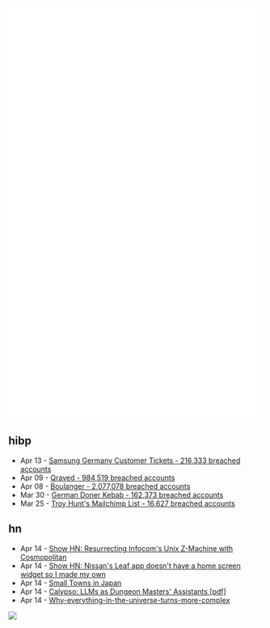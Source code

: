 ![Metrics](https://raw.githubusercontent.com/phixion/phixion/master/metrics.svg)

## hibp

<!--
for https://github.com/phixion/phixion/blob/main/.github/workflows/feeds.yml
-->
<!--START_SECTION:haveibeenpwnd-->
- Apr 13 - [Samsung Germany Customer Tickets - 216,333 breached accounts](https://haveibeenpwned.com/PwnedWebsites#SamsungGermany)
- Apr 09 - [Qraved - 984,519 breached accounts](https://haveibeenpwned.com/PwnedWebsites#Qraved)
- Apr 08 - [Boulanger - 2,077,078 breached accounts](https://haveibeenpwned.com/PwnedWebsites#Boulanger)
- Mar 30 - [German Doner Kebab - 162,373 breached accounts](https://haveibeenpwned.com/PwnedWebsites#GermanDonerKebab)
- Mar 25 - [Troy Hunt's Mailchimp List - 16,627 breached accounts](https://haveibeenpwned.com/PwnedWebsites#TroyHuntMailchimpList)
<!--END_SECTION:haveibeenpwnd-->

## hn

<!--
for https://github.com/phixion/phixion/blob/main/.github/workflows/feeds.yml
-->
<!--START_SECTION:hn-->
- Apr 14 - [Show HN: Resurrecting Infocom's Unix Z-Machine with Cosmopolitan](https://christopherdrum.github.io/posts/2025/04/porting-infocom-with-cosmo)
- Apr 14 - [Show HN: Nissan's Leaf app doesn't have a home screen widget so I made my own](https://kevintechnology.com/posts/leaf-widget/)
- Apr 14 - [Small Towns in Japan](https://japanstartshere.com/2020/04/06/small-towns-in-japan/)
- Apr 14 - [Calypso: LLMs as Dungeon Masters' Assistants [pdf]](https://andrewhead.info/assets/pdf/calypso.pdf)
- Apr 14 - [Why-everything-in-the-universe-turns-more-complex](https://www.quantamagazine.org/why-everything-in-the-universe-turns-more-complex-20250402/)
<!--END_SECTION:hn-->

<!--
for https://yhype.me
-->
![](https://hit.yhype.me/github/profile?user_id=13013670)
